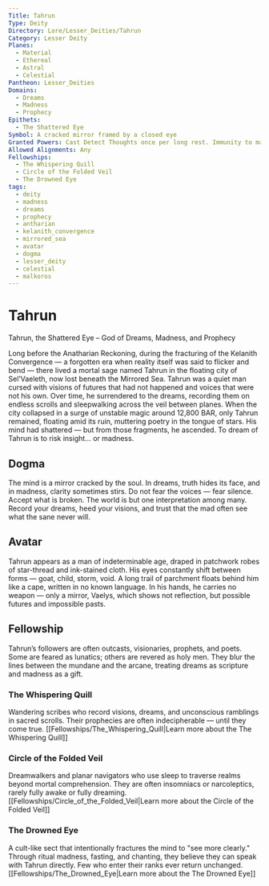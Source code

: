 ```yaml
---
Title: Tahrun
Type: Deity
Directory: Lore/Lesser_Deities/Tahrun
Category: Lesser Deity
Planes:
  - Material
  - Ethereal
  - Astral
  - Celestial
Pantheon: Lesser_Deities
Domains:
  - Dreams
  - Madness
  - Prophecy
Epithets:
  - The Shattered Eye
Symbol: A cracked mirror framed by a closed eye
Granted Powers: Cast Detect Thoughts once per long rest. Immunity to magical sleep; dreams may be prophetic at DM's discretion.
Allowed Alignments: Any
Fellowships:
  - The Whispering Quill
  - Circle of the Folded Veil
  - The Drowned Eye
tags:
  - deity
  - madness
  - dreams
  - prophecy
  - antharian
  - kelanith_convergence
  - mirrored_sea
  - avatar
  - dogma
  - lesser_deity
  - celestial
  - malkoros
---
```


# Tahrun

Tahrun, the Shattered Eye – God of Dreams, Madness, and Prophecy

Long before the Anatharian Reckoning, during the fracturing of the Kelanith Convergence — a forgotten era when reality itself was said to flicker and bend — there lived a mortal sage named Tahrun in the floating city of Sel’Vaeleth, now lost beneath the Mirrored Sea. Tahrun was a quiet man cursed with visions of futures that had not happened and voices that were not his own. Over time, he surrendered to the dreams, recording them on endless scrolls and sleepwalking across the veil between planes. When the city collapsed in a surge of unstable magic around 12,800 BAR, only Tahrun remained, floating amid its ruin, muttering poetry in the tongue of stars. His mind had shattered — but from those fragments, he ascended. To dream of Tahrun is to risk insight… or madness.

## Dogma
The mind is a mirror cracked by the soul. In dreams, truth hides its face, and in madness, clarity sometimes stirs. Do not fear the voices — fear silence. Accept what is broken. The world is but one interpretation among many. Record your dreams, heed your visions, and trust that the mad often see what the sane never will.

## Avatar
Tahrun appears as a man of indeterminable age, draped in patchwork robes of star-thread and ink-stained cloth. His eyes constantly shift between forms — goat, child, storm, void. A long trail of parchment floats behind him like a cape, written in no known language. In his hands, he carries no weapon — only a mirror, Vaelys, which shows not reflection, but possible futures and impossible pasts.

## Fellowship
Tahrun’s followers are often outcasts, visionaries, prophets, and poets. Some are feared as lunatics; others are revered as holy men. They blur the lines between the mundane and the arcane, treating dreams as scripture and madness as a gift.

### The Whispering Quill
Wandering scribes who record visions, dreams, and unconscious ramblings in sacred scrolls. Their prophecies are often indecipherable — until they come true.
[[Fellowships/The_Whispering_Quill|Learn more about the The Whispering Quill]]

### Circle of the Folded Veil
Dreamwalkers and planar navigators who use sleep to traverse realms beyond mortal comprehension. They are often insomniacs or narcoleptics, rarely fully awake or fully dreaming.
[[Fellowships/Circle_of_the_Folded_Veil|Learn more about the Circle of the Folded Veil]]

### The Drowned Eye
A cult-like sect that intentionally fractures the mind to "see more clearly." Through ritual madness, fasting, and chanting, they believe they can speak with Tahrun directly. Few who enter their ranks ever return unchanged.
[[Fellowships/The_Drowned_Eye|Learn more about the The Drowned Eye]]